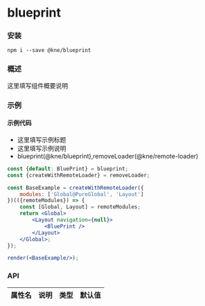 
# blueprint


### 安装

```shell
npm i --save @kne/blueprint
```


### 概述

这里填写组件概要说明


### 示例

#### 示例代码

- 这里填写示例标题
- 这里填写示例说明
- blueprint(@kne/blueprint),removeLoader(@kne/remote-loader)

```jsx
const {default: BluePrint} = blueprint;
const {createWithRemoteLoader} = removeLoader;

const BaseExample = createWithRemoteLoader({
    modules: ['Global@PureGlobal', 'Layout']
})(({remoteModules}) => {
    const [Global, Layout] = remoteModules;
    return <Global>
        <Layout navigation={null}>
            <BluePrint />
        </Layout>
    </Global>;
});

render(<BaseExample/>);

```


### API

|属性名|说明|类型|默认值|
|  ---  | ---  | --- | --- |

